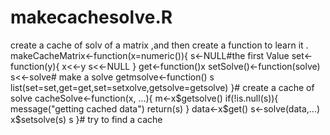 makecachesolve.R
================

create a cache of solv of a matrix ,and then create a function to learn it .
makeCacheMatrix<-function(x=numeric()){
  s<-NULL#the first Value
  set<-function(y){
    x<<-y
    s<<-NULL
  }
  get<-function()x
  setSolve()<-function(solve) s<<-solve# make a solve 
  getmsolve<-function() s
  list(set=set,get=get,set=setxolve,getsolve=getsolve)
}# create a cache of solve
cacheSolve<-function(x, ...){
  m<-x$getsolve()
  if(!is.null(s)){
    message("getting cached data")
    return(s)
  }
  data<-x$get()
  s<-solve(data,...)
  x$setsolve(s)
  s
}# try to find a cache
